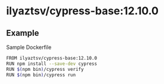 # ilyaztsv/cypress-base:12.10.0

## Example

Sample Dockerfile

```bash
FROM ilyaztsv/cypress-base:12.10.0
RUN npm install --save-dev cypress
RUN $(npm bin)/cypress verify
RUN $(npm bin)/cypress run
```
